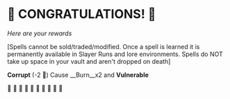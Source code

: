 # :sparkler: CONGRATULATIONS! :sparkler: 
*Here are your rewards*

[Spells cannot be sold/traded/modified. Once a spell is learned it is permanently available in Slayer Runs and lore environments. Spells do NOT take up space in your vault and aren't dropped on death]

**Corrupt** (-2 :large_blue_diamond:) Cause __Burn__x2 and __Vulnerable__

:sparkler: :sparkler: :sparkler: :sparkler: :sparkler: :sparkler: :sparkler: :sparkler: :sparkler: :sparkler: 
